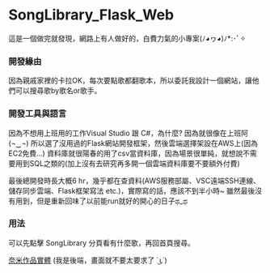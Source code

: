 # SongLibrary_Flask_Web
這是一個做完就發現，網路上有人做好的，白費力氣的小專案(ﾉ◕ヮ◕)ﾉ*:･ﾟ✧

### 開發緣由
因為親戚家裡的卡拉OK，每次要點歌都翻歌本，所以委託我設計一個網站，讓他們可以搜尋歌by歌名or歌手。

### 開發工具與語言
因為不想用上班用的工作Visual Studio 跟 C#，為什麼? 因為就很像在上班阿 (¬‿¬)
所以選了沒用過的Flask網站開發框架，然後雲端選擇架設在AWS上(因為EC2免費...)
資料庫就很陽春的用了csv當資料庫，因為場景很單純，就想說不需要用到SQL之類的(加上沒有去研究再多開一個雲端資料庫要不要額外付費)

最後總開發時長大概6 hr，幾乎都在查資料(AWS服務部屬、VSC遠端SSH連線、儲存同步雲端、Flask框架寫法 etc.)，實際寫的話，應該不到半小時~
雖然最後沒有用到，但是重新回味了以前能run就好的開心的日子ಥ_ಥ

### 用法
可以先點擊 SongLibrary 分頁看有什麼歌，再回首頁搜尋。

[奈米作品實體](http://3.140.248.242:8000/) (我是後端，畫面就不要太要求了 ˙ ͜ʟ˙)

